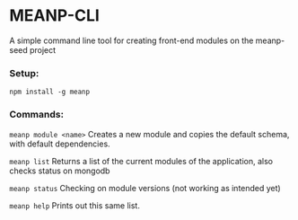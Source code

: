 MEANP-CLI
================

A simple command line tool for creating front-end modules on the meanp-seed project 
 
### Setup:
```
npm install -g meanp
```

### Commands:
```meanp module <name>```
Creates a new module and copies the default schema, with default dependencies.

```meanp list```
Returns a list of the current modules of the application, also checks status on mongodb

```meanp status```
Checking on module versions (not working as intended yet)

```meanp help```
Prints out this same list.